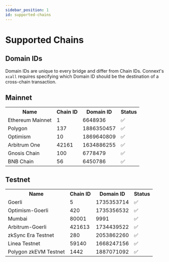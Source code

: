 ```yaml
---
sidebar_position: 1
id: supported-chains
---
```


# Supported Chains

## Domain IDs

Domain IDs are unique to every bridge and differ from Chain IDs. Connext's `xcall` requires specifying which Domain ID should be the destination of a cross-chain transaction.

## Mainnet

<table>
  <tr>
    <th>Name</th>
    <th>Chain ID</th>
    <th>Domain ID</th>
    <th>Status</th>
  </tr>
  <tr>
    <td>Ethereum Mainnet</td>
    <td>1</td>
    <td>6648936</td>
    <td>✅</td>
  </tr>
  <tr>
    <td>Polygon</td>
    <td>137</td>
    <td>1886350457</td>
    <td>✅</td>
  </tr>
  <tr>
    <td>Optimism</td>
    <td>10</td>
    <td>1869640809</td>
    <td>✅</td>
  </tr>
  <tr>
    <td>Arbitrum One</td>
    <td>42161</td>
    <td>1634886255</td>
    <td>✅</td>
  </tr>
  <tr>
    <td>Gnosis Chain</td>
    <td>100</td>
    <td>6778479</td>
    <td>✅</td>
  </tr>
  <tr>
    <td>BNB Chain</td>
    <td>56</td>
    <td>6450786</td>
    <td>✅</td>
  </tr>
</table>

## Testnet

<table>
  <tr>
    <th>Name</th>
    <th>Chain ID</th>
    <th>Domain ID</th>
    <th>Status</th>
  </tr>
  <tr>
    <td>Goerli</td>
    <td>5</td>
    <td>1735353714</td>
    <td>✅</td>
  </tr>
  <tr>
    <td>Optimism-Goerli</td>
    <td>420</td>
    <td>1735356532</td>
    <td>✅</td>
  </tr>
  <tr>
    <td>Mumbai</td>
    <td>80001</td>
    <td>9991</td>
    <td>✅</td>
  </tr>
  <tr>
    <td>Arbitrum-Goerli</td>
    <td>421613</td>
    <td>1734439522</td>
    <td>✅</td>
  </tr>
  <tr>
    <td>zkSync Era Testnet</td>
    <td>280</td>
    <td>2053862260</td>
    <td>✅</td>
  </tr>
  <tr>
    <td>Linea Testnet</td>
    <td>59140</td>
    <td>1668247156</td>
    <td>✅</td>
  </tr>
  <tr>
    <td>Polygon zkEVM Testnet</td>
    <td>1442</td>
    <td>1887071092</td>
    <td>✅</td>
  </tr>
</table>
